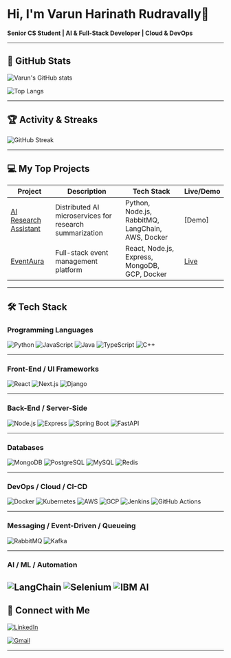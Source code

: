 # Hi, I'm Varun Harinath Rudravally👋

**Senior CS Student | AI & Full-Stack Developer | Cloud & DevOps**

---

## 🚀 GitHub Stats

![Varun's GitHub stats](https://github-readme-stats.vercel.app/api?username=VarunHarinath&show_icons=true&theme=radical&count_private=true&hide=prs)

![Top Langs](https://github-readme-stats.vercel.app/api/top-langs/?username=VarunHarinath&layout=compact&theme=radical)

---

## 🏆 Activity & Streaks

![GitHub Streak](https://github-readme-streak-stats.herokuapp.com/?user=VarunHarinath&theme=radical)

---

## 💻 My Top Projects

<!-- Use GitHub Buttons for links or showcase repos -->

| Project | Description | Tech Stack | Live/Demo |
|---------|-------------|------------|-----------|
| [AI Research Assistant]([https://github.com/VarunHarinath/ai-research-assistant](https://github.com/VarunHarinath/AI-Research-Assistant)) | Distributed AI microservices for research summarization | Python, Node.js, RabbitMQ, LangChain, AWS, Docker | [Demo] |
| [EventAura]([https://github.com/VarunHarinath/eventaura](https://github.com/EventAura)) | Full-stack event management platform | React, Node.js, Express, MongoDB, GCP, Docker | [Live](https://www.eventauraa.tech) |

---

## 🛠 Tech Stack

### **Programming Languages**
![Python](https://img.shields.io/badge/-Python-3776AB?style=flat-square&logo=python&logoColor=white)
![JavaScript](https://img.shields.io/badge/-JavaScript-F7DF1E?style=flat-square&logo=javascript&logoColor=black)
![Java](https://img.shields.io/badge/-Java-007396?style=flat-square&logo=java&logoColor=white)
![TypeScript](https://img.shields.io/badge/-TypeScript-3178C6?style=flat-square&logo=typescript&logoColor=white)
![C++](https://img.shields.io/badge/-C++-00599C?style=flat-square&logo=c%2B%2B&logoColor=white)

---

### **Front-End / UI Frameworks**
![React](https://img.shields.io/badge/-React-61DAFB?style=flat-square&logo=react&logoColor=black)
![Next.js](https://img.shields.io/badge/-Next.js-000000?style=flat-square&logo=next.js&logoColor=white)
![Django](https://img.shields.io/badge/-Django-092E20?style=flat-square&logo=django&logoColor=white)

---

### **Back-End / Server-Side**
![Node.js](https://img.shields.io/badge/-Node.js-339933?style=flat-square&logo=node.js&logoColor=white)
![Express](https://img.shields.io/badge/-Express-000000?style=flat-square)
![Spring Boot](https://img.shields.io/badge/-Spring_Boot-6DB33F?style=flat-square&logo=spring&logoColor=white)
![FastAPI](https://img.shields.io/badge/-FastAPI-009688?style=flat-square)

---

### **Databases**
![MongoDB](https://img.shields.io/badge/-MongoDB-47A248?style=flat-square&logo=mongodb&logoColor=white)
![PostgreSQL](https://img.shields.io/badge/-PostgreSQL-336791?style=flat-square&logo=postgresql&logoColor=white)
![MySQL](https://img.shields.io/badge/-MySQL-4479A1?style=flat-square&logo=mysql&logoColor=white)
![Redis](https://img.shields.io/badge/-Redis-DC382D?style=flat-square&logo=redis&logoColor=white)

---

### **DevOps / Cloud / CI-CD**
![Docker](https://img.shields.io/badge/-Docker-2496ED?style=flat-square&logo=docker&logoColor=white)
![Kubernetes](https://img.shields.io/badge/-Kubernetes-326CE5?style=flat-square&logo=kubernetes&logoColor=white)
![AWS](https://img.shields.io/badge/-AWS-232F3E?style=flat-square&logo=amazon-aws&logoColor=white)
![GCP](https://img.shields.io/badge/-GCP-F9AB00?style=flat-square&logo=google-cloud&logoColor=white)
![Jenkins](https://img.shields.io/badge/-Jenkins-D24939?style=flat-square&logo=jenkins&logoColor=white)
![GitHub Actions](https://img.shields.io/badge/-GitHub_Actions-2088FF?style=flat-square&logo=github-actions&logoColor=white)

---

### **Messaging / Event-Driven / Queueing**
![RabbitMQ](https://img.shields.io/badge/-RabbitMQ-FF6600?style=flat-square&logo=rabbitmq&logoColor=white)
![Kafka](https://img.shields.io/badge/-Apache_Kafka-231F20?style=flat-square&logo=apachekafka&logoColor=white)

---

### **AI / ML / Automation**
![LangChain](https://img.shields.io/badge/-LangChain-000000?style=flat-square)
![Selenium](https://img.shields.io/badge/-Selenium-43B02A?style=flat-square&logo=selenium&logoColor=white)
![IBM AI](https://img.shields.io/badge/-IBM_AI-0530ad?style=flat-square)
---

## 🤝 Connect with Me

[![LinkedIn](https://img.shields.io/badge/-LinkedIn-0077B5?style=flat-square&logo=linkedin&logoColor=white)](https://www.linkedin.com/in/varun-harinath/)  
<!-- [![Portfolio](https://img.shields.io/badge/-Portfolio-000000?style=flat-square&logo=google-chrome)](YOUR_PORTFOLIO_LINK)  -->
[![Gmail](https://img.shields.io/badge/-Gmail-D14836?style=flat-square&logo=gmail&logoColor=white)](mailto:varunharinath.rudravally@gmail.com)

---
